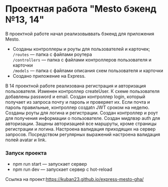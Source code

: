 # Проектная работа "Mesto бэкенд №13, 14"

В проектной работе начал реализовыввать бэкенд для приложения Mesto.

- Созданы контроллеры и роуты для пользователей и карточек;
  `/routes` — папка с файлами роутера  
  `/controllers` — папка с файлами контроллеров пользователя и карточки  
  `/models` — папка с файлами описания схем пользователя и карточки
- Создано приложение на Express.

В 14 проектной работе реализована регистрация и авторизация пользователя.
Изменен контроллер createUser. К схеме пользователя добавлены password и email. 
Создан контроллер login, который получает из запроса почту и пароль и проверяет их. Если почта и пароль правильные, контроллер создаtn JWT сроком на неделю.
Созданы роуты для логина и регистрации.
Создан контроллер и роут для получения информации о пользователе.
Создан мидлвэр auth для авторизации.
Защены авторизацией все маршруты, кроме страницы регистрации и логина.
Настроена валидация приходящих на сервер запросов.
Посредством регулярных выражений настроена валидация полей avatar и link.

### Запуск проекта
* npm run start — запускает сервер
* npm run dev — запускает сервер с hot-reload

Ссылка на проект:https://kuban23.github.io/express-mesto-gha/
